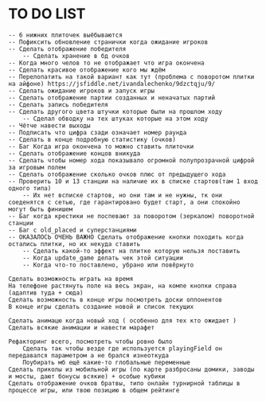 # TO DO LIST

	-- 6 нижних плиточек выёбываются
	-- Пофиксить обновление странички когда ожидание игроков
	-- Сделать отображение победителя
		-- Сделать хранение в бд очков
	-- Когда много челов то не отображает что игра окончена
	-- Сделать красивое отображение кого мы ждём
	-- Перелопатить на такой вариант как тут (проблема с поворотом плитки на айфоне) https://jsfiddle.net/ivandalechenko/9dzctqju/9/
	-- Сделать ожидание игроков и запуск игры
	-- Сделать отображение партии созданных и неначатых партий 
	-- Сделать запись победителя
	-- Сделать другого цвета штучки которые были на прошлом ходу
		-- Сделал обводку на тех штуках которые на этом ходу
	-- Чётче навести выходы
	-- Подписать что цифра сзади означает номер раунда
	-- Сделать в конце подробную статистику (очков)
	-- Баг Когда игра окончена то можно ставить плиточки
	-- Сделать отображение концов вникуда
	-- Сделать чтобы номер хода показывало огромной полупрозрачной цифрой за игровым полем 
	-- Сделать отображение сколько очков плюс от предыдущего хода
	-- Проверить 10 и 13 станции на наличие их в списке стартов(там 1 вход одного типа)
		-- Их нет всписке стартов, но они там и не нужны, тк они соеденятся с сетью, где гарантировано будет старт, а они спокойно могут быть финишем
	-- Баг когда крестики не поспевают за поворотом (зеркалом) поворотной станции
	-- Баг с old_placed и суперстанциями
	-- ОКАЗАЛОСЬ ОЧЕНЬ ВАЖНО Сделать отображение кнопки походить когда остались плитки, но их некуда ставить 
		-- Сделать какой-то эффект на плитке которую нельзя поставить
		-- Когда update_game делать чек этой ситуации
		-- Когда что-то поставлено, убрано или повёрнуто

	Сделать возможность играть на время
	На телефоне растянуть поле на весь экран, на компе кнопки справа (адаптив туда + сюда)
	Сделать возможность в конце игры посмотреть доски оппонентов
	В конце игры сделать создание новой и список текущих

	Сделать анимацю когда новый ход ( особенно для тех кто ожидает )
	Сделать всякие анимации и навести марафет

	Рефакторинг всего, посмотреть чтобы ровно было
		Сделать так чтобы везде где используется playingField он передавался параметром а не брался изнеоткуда
		Поубирать мб ещё какие-то глобальные переменные
	Сделать приколы из мобильной игры (по карте разбросаны домики, заводы и мосты, дают бонусы всякие) + особые кубики
	Сделать отображение очков братвы, типо онлайн турнирной таблицы в процессе игры, или твою позицию в общем рейтинге







